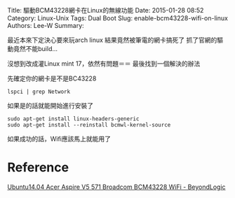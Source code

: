 Title: 驅動BCM43228網卡在Linux的無線功能
Date: 2015-01-28 08:52
Category: Linux-Unix
Tags: Dual Boot
Slug: enable-bcm43228-wifi-on-linux
Authors: Lee-W
Summary: 


最近本來下定決心要來玩arch linux
結果竟然被筆電的網卡搞死了
抓了官網的驅動竟然不能build...

沒想到改成灌Linux mint 17，依然有問題＝＝
最後找到一個解決的辦法

<!--more-->

先確定你的網卡是不是BC43228
```shell
lspci | grep Network
```

如果是的話就能開始進行安裝了
```shell
sudo apt-get install linux-headers-generic
sudo apt-get install --reinstall bcmwl-kernel-source
```
如果成功的話，Wifi應該馬上就能用了

# Reference
[Ubuntu14.04 Acer Aspire V5 571 Broadcom BCM43228 WiFi - BeyondLogic](http://wiki.beyondlogic.org/index.php?title=Ubuntu14.04_Acer_Aspire_V5_571_Broadcom_BCM43228_WiFi)